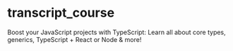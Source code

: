 # transcript_course

Boost your JavaScript projects with TypeScript: Learn all about core types, generics, TypeScript + React or Node & more!

